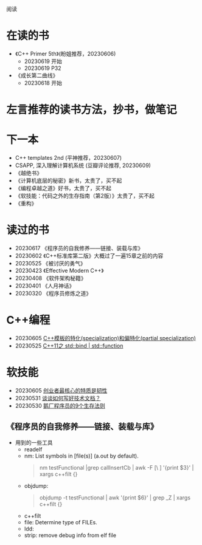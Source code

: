 阅读

# 在读的书
* 《C++ Primer 5th》(盼姐推荐，20230606)
  * 20230619 开始
  * 20230619 P32
* 《成长第二曲线》
  * 20230618 开始

# 左言推荐的读书方法，抄书，做笔记

# 下一本
* C++ templates 2nd (平神推荐，20230607)
* CSAPP, 深入理解计算机系统 (豆瓣评论推荐, 20230609)
* 《越绝书》
* 《计算机底层的秘密》新书，太贵了，买不起
* 《编程卓越之道》好书，太贵了，买不起
* 《软技能：代码之外的生存指南（第2版）》太贵了，买不起
* 《重构》

# 读过的书
* 20230617 《程序员的自我修养——链接、装载与库》
* 20230602 《C++标准库第二版》大概过了一遍15章之前的内容
* 20230525 《被讨厌的勇气》
* 20230423 《Effective Modern C++》
* 20230408 《软件架构秘籍》
* 20230401 《人月神话》
* 20230320 《程序员修炼之道》

# C++编程
* 20230605 [C++模板的特化(specialization)和偏特化(partial specialization)](https://blog.csdn.net/weixin_43744293/article/details/123919688)
* 20230525 [C++11之 std::bind | std::function](https://blog.csdn.net/weixin_36750623/article/details/84841316)

# 软技能
* 20230605 [创业者最核心的特质是韧性](https://mp.weixin.qq.com/s/hz0BqW7bl7myNU5tuBpU-g)
* 20230531 [谈谈如何写好技术文档？](https://mp.weixin.qq.com/s/rwKLgytV8X_ITcjN15rPJQ)
* 20230530 [鹅厂程序员的9个生存法则](https://mp.weixin.qq.com/s/fMRUF6d_9HDntUA9JkuY1g)

## 《程序员的自我修养——链接、装载与库》
* 用到的一些工具
  * readelf
  * nm: List symbols in [file(s)] (a.out by default).
    > nm testFunctional |grep callInsertCb | awk -F [\ ] '{print $3}' | xargs c++filt {}
  * objdump:
    > objdump -t testFunctional | awk '{print $6}' | grep _Z | xargs c++filt {}
  * c++filt
  * file: Determine type of FILEs.
  * ldd:
  * strip: remove debug info from elf file